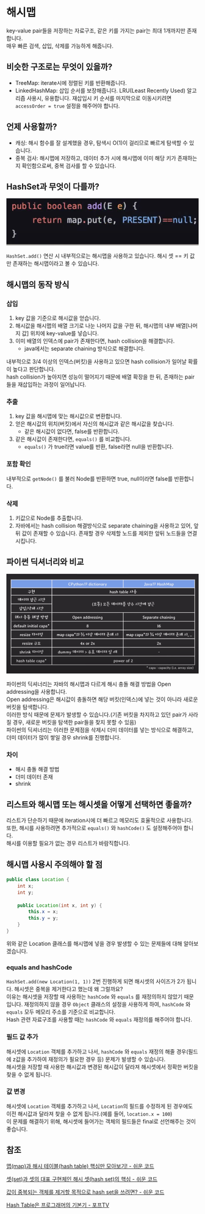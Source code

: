 # 해시맵

key-value pair들을 저장하는 자료구조, 같은 키를 가지는 pair는 최대 1개까지만 존재합니다.   
매우 빠른 검색, 삽입, 삭제를 가능하게 해줍니다.

## 비슷한 구조로는 무엇이 있을까?

- TreeMap: iterate시에 정렬된 키를 반환해줍니다.
- LinkedHashMap: 삽입 순서를 보장해줍니다. LRU(Least Recently Used) 알고리즘 사용시, 유용합니다. 재삽입시 키 순서를 마지막으로 이동시키려면 `accessOrder = true` 설정을 해주어야 합니다.

## 언제 사용할까?

- 캐싱: 해시 함수를 잘 설계했을 경우, 탐색시 O(1)이 걸리므로 빠르게 탐색할 수 있습니다.
- 중복 검사: 해시맵에 저장하고, 데이터 추가 시에 해시맵에 이미 해당 키가 존재하는지 확인함으로써, 중복 검사를 할 수 있습니다. 


## HashSet과 무엇이 다를까?

![alt text](<image/해시셋 add함수.png>)

`HashSet.add()` 연산 시 내부적으로는 해시맵을 사용하고 있습니다. 해시 셋 == 키 값만 존재하는 해시맵이라고 볼 수 있습니다.

## 해시맵의 동작 방식

### 삽입

1. key 값을 기준으로 해시값을 얻습니다.
2. 해시값을 해시맵의 배열 크기로 나눈 나머지 값을 구한 뒤, 해시맵의 내부 배열[나머지 값] 위치에 key-value를 넣습니다.
3. 이미 배열의 인덱스에 pair가 존재한다면, hash collision을 해결합니다.
    - java에서는 separate chaining 방식으로 해결합니다.

내부적으로 3/4 이상의 인덱스(버킷)을 사용하고 있으면 hash collision가 일어날 확률이 높다고 판단합니다.   
hash collision가 높아지면 성능이 떨어지기 때문에 배열 확장을 한 뒤, 존재하는 pair들을 재삽입하는 과정이 일어납니다.

### 추출

1. key 값을 해시맵에 맞는 해시값으로 변환합니다.
2. 얻은 해시값의 위치(버킷)에서 자신의 해시값과 같은 해시값을 찾습니다.
    - 같은 해시값이 없다면, false를 반환합니다.
3. 같은 해시값이 존재한다면, `equals()` 를 비교합니다.
    - `equals()` 가 true라면 value를 반환, false라면 null을 반환합니다.


### 포함 확인

내부적으로 `getNode()` 를 불러 Node를 반환하면 true, null이라면 false를 반환합니다. 

### 삭제

1. 키값으로 Node를 추출합니다.
2. 자바에서는 hash collision 해결방식으로 separate chaining을 사용하고 있어, 앞뒤 값이 존재할 수 있습니다. 존재할 경우 삭제할 노드를 제외한 앞뒤 노드들을 연결시킵니다.

## 파이썬 딕셔너리와 비교

![alt text](<image/파이썬 딕셔너리와 자바 해시맵 비교.png>)

파이썬의 딕셔너리는 자바의 해시맵과 다르게 해시 충돌 해결 방법을 Open addressing을 사용합니다.   
Open addressing은 해시값이 충돌하면 해당 버킷(인덱스)에 넣는 것이 아니라 새로운 버킷을 탐색합니다.   
이러한 방식 때문에 문제가 발생할 수 있습니다.(기존 버킷을 차지하고 있던 pair가 사라질 경우, 새로운 버킷을 탐색한 pair들을 찾지 못할 수 있음)   
파이썬의 딕셔너리는 이러한 문제점을 삭제시 더미 데이터를 넣는 방식으로 해결하고, 더미 데이터가 많이 쌓일 경우 shrink를 진행합니다.

### 차이

- 해시 충돌 해결 방법
- 더미 데이터 존재
- shrink

## 리스트와 해시맵 또는 해시셋을 어떻게 선택하면 좋을까?

리스트가 단순하기 때문에 iteration시에 더 빠르고 메모리도 효율적으로 사용합니다. 또한, 해시를 사용하려면 추가적으로 `equals()` 와 `hashCode()` 도 설정해주어야 합니다.   
해시를 이용할 필요가 없는 경우 리스트가 바람직합니다.

## 해시맵 사용시 주의해야 할 점

```java
public class Location {
    int x;
    int y;

    public Location(int x, int y) {
        this.x = x;
        this.y = y;
    }
}
```

위와 같은 Location 클래스를 해시맵에 넣을 경우 발생할 수 있는 문제들에 대해 알아보겠습니다.

### equals and hashCode 

`HashSet.add(new Location(1, 1))` 2번 진행하게 되면 해시셋의 사이즈가 2가 됩니다. 해시셋은 중복을 제거한다고 했는데 왜 그럴까요?   
이유는 해시셋을 저장할 때 사용하는 `hashCode` 와 `equals` 를 재정의하지 않았기 때문입니다. 재정의하지 않을 경우 `Object` 클래스의 설정을 사용하게 하여, `hashCode` 와 `equals` 모두 메모리 주소를 기준으로 비교합니다.   
Hash 관련 자료구조를 사용할 때는 `hashCode` 와 `equals` 재정의를 해주어야 합니다.

### 필드 값 추가

해시셋에 `Location` 객체를 추가하고 나서, `hashCode` 와 `equals` 재정의 해줄 경우(필드에 z값을 추가하여 재정의가 필요한 경우 등) 문제가 발생할 수 있습니다.   
해시셋을 저장할 때 사용한 해시값과 변경된 해시값이 달라져 해시셋에서 정확한 버킷을 찾을 수 없게 됩니다.

### 값 변경

해시셋에 `Location` 객체를 추가하고 나서, `Location`의 필드를 수정하게 된 경우에도 이전 해시값과 달라져 찾을 수 없게 됩니다.(예를 들어, `location.x = 100`)   
이 문제를 해결하기 위해, 해시셋에 들어가는 객체의 필드들은 final로 선언해주는 것이 좋습니다.

## 참조

[맵(map)과 해시 테이블(hash table) 핵심만 모아보기! - 쉬운 코드](https://www.youtube.com/watch?v=ZBu_slSH5Sk)

[셋(set)과 셋의 대표 구현체인 해시 셋(hash set)의 핵심 - 쉬운 코드](https://www.youtube.com/watch?v=IkImFugfFQk)

[값이 중복되는 객체를 제거할 목적으로 hash set을 쓰려면? - 쉬운 코드](https://www.youtube.com/watch?v=Dmo3sG-ZFTw)

[Hash Table은 프로그래머의 기본기 - 포프TV](https://www.youtube.com/watch?v=S7vni1hdsZE)
